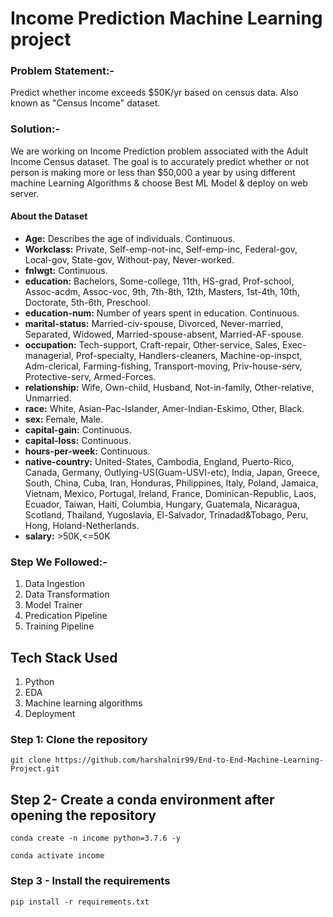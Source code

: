 # Income Prediction Machine Learning project

### Problem Statement:- 
Predict whether income exceeds $50K/yr based on census data. Also known as "Census Income" dataset.

### Solution:- 
We are working on Income Prediction problem associated with the Adult Income Census dataset. The goal is to accurately predict whether or not person is making more or less than $50,000 a year by using different machine Learning Algorithms & choose Best ML Model & deploy on web server. 

#### About the Dataset
- **Age:** Describes the age of individuals. Continuous.
- **Workclass:** Private, Self-emp-not-inc, Self-emp-inc, Federal-gov, Local-gov, State-gov, Without-pay, Never-worked.
- **fnlwgt:** Continuous.
- **education:** Bachelors, Some-college, 11th, HS-grad, Prof-school, Assoc-acdm, Assoc-voc, 9th, 7th-8th, 12th, Masters, 1st-4th, 10th, Doctorate, 5th-6th, Preschool.
- **education-num:** Number of years spent in education. Continuous.
- **marital-status:** Married-civ-spouse, Divorced, Never-married, Separated, Widowed, Married-spouse-absent, Married-AF-spouse.
- **occupation:** Tech-support, Craft-repair, Other-service, Sales, Exec-managerial, Prof-specialty, Handlers-cleaners, Machine-op-inspct, Adm-clerical, Farming-fishing, Transport-moving, Priv-house-serv, Protective-serv, Armed-Forces.
- **relationship:** Wife, Own-child, Husband, Not-in-family, Other-relative, Unmarried.
- **race:** White, Asian-Pac-Islander, Amer-Indian-Eskimo, Other, Black.
- **sex:** Female, Male.
- **capital-gain:** Continuous.
- **capital-loss:** Continuous.
- **hours-per-week:** Continuous.
- **native-country:** United-States, Cambodia, England, Puerto-Rico, Canada, Germany, Outlying-US(Guam-USVI-etc), India, Japan, Greece, South, China, Cuba, Iran, Honduras, Philippines, Italy, Poland, Jamaica, Vietnam, Mexico, Portugal, Ireland, France, Dominican-Republic, Laos, Ecuador, Taiwan, Haiti, Columbia, Hungary, Guatemala, Nicaragua, Scotland, Thailand, Yugoslavia, El-Salvador, Trinadad&Tobago, Peru, Hong, Holand-Netherlands.
- **salary:** >50K,<=50K

### Step We Followed:-
1. Data Ingestion
2. Data Transformation
3. Model Trainer
4. Predication Pipeline
5. Training Pipeline

## Tech Stack Used
1. Python 
2. EDA
3. Machine learning algorithms
4. Deployment


### Step 1: Clone the repository
```
git clone https://github.com/harshalnir99/End-to-End-Machine-Learning-Project.git
```

## Step 2- Create a conda environment after opening the repository

```
conda create -n income python=3.7.6 -y
```

```
conda activate income
```

### Step 3 - Install the requirements
```
pip install -r requirements.txt
```


